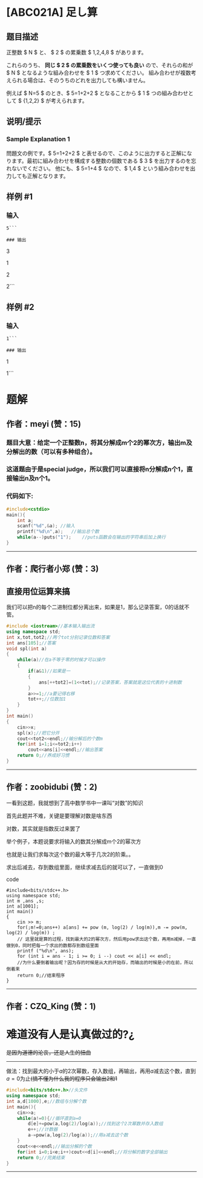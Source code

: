 # [ABC021A] 足し算

## 题目描述

[problemUrl]: https://atcoder.jp/contests/abc021/tasks/abc021_a

正整数 $ N $ と、 $ 2 $ の累乗数 $ 1,2,4,8 $ があります。

 これらのうち、 **同じ $ 2 $ の累乗数をいくつ使っても良い** ので、それらの和が $ N $ となるような組み合わせを $ 1 $ つ求めてください。 組み合わせが複数考えられる場合は、そのうちのどれを出力しても構いません。

例えば $ N=5 $ のとき、$ 5=1+2+2 $ となることから $ 1 $ つの組み合わせとして $ {1,2,2} $ が考えられます。

## 说明/提示

### Sample Explanation 1

問題文の例です。$ 5=1+2+2 $ と表せるので、このように出力すると正解になります。最初に組み合わせを構成する整数の個数である $ 3 $ を出力するのを忘れないでください。 他にも、$ 5=1+4 $ なので、$ 1,4 $ という組み合わせを出力しても正解となります。

## 样例 #1

### 输入

```
5```

### 输出

```
3
1
2
2```

## 样例 #2

### 输入

```
1```

### 输出

```
1
1```

# 题解

## 作者：meyi (赞：15)

### 题目大意：给定一个正整数n，将其分解成m个2的幂次方，输出m及分解出的数（可以有多种组合）。
### 这道题由于是special judge，所以我们可以直接将n分解成n个1，直接输出n及n个1。
### 代码如下:
```cpp
#include<cstdio>
main(){
	int a;
	scanf("%d",&a);	//输入
	printf("%d\n",a);	//输出总个数
	while(a--)puts("1");	//puts函数会在输出的字符串后加上换行
}
```

---

## 作者：爬行者小郑 (赞：3)

## 直接用位运算来搞

我们可以把n的每个二进制位都分离出来，如果是1，那么记录答案，0的话就不管。

```cpp
#include <iostream>//基本输入输出流
using namespace std;
int x,tot,tot2;//两个tot分别记录位数和答案
int ans[105];//答案
void spl(int a)
{
	while(a)//在a不等于零的时候才可以操作
	{
		if(a&1)//如果是一
		{
			ans[++tot2]=(1<<tot);//记录答案，答案就是这位代表的十进制数
		}
		a>>=1;//a要记得右移
		tot++;//位数加1
	}
}
int main()
{
	cin>>x;
	spl(x);//把它分开
	cout<<tot2<<endl;//输分解后的个数m
	for(int i=1;i<=tot2;i++)
		cout<<ans[i]<<endl;//输出答案
	return 0;//养成好习惯
}
```


---

## 作者：zoobidubi (赞：2)

一看到这题，我就想到了高中数学书中一课叫“对数”的知识

首先此题并不难，关键是要理解对数是啥东西

对数，其实就是指数反过来罢了

举个例子，本题说要求将输入的数其分解成m个2的幂次方

也就是让我们求每次这个数的最大等于几次2的阶乘。。

求出后减去，存到数组里面，继续求减去后的就可以了，一直做到0

code

```
#include<bits/stdc++.h>
using namespace std;
int m ,ans ,s; 
int a[1001];
int main()
{
    cin >> m;
    for(;m!=0;ans++) a[ans] += pow (m, log(2) / log(m)),m -= pow(m, log(2) / log(m)) ; 
    // 这里就是算的过程，找到最大的2的幂次方，然后用pow求出这个数，再用m减掉，一直做到0，同时把每一个求出的数都存到数组里面
    printf ("%d\n", ans);
    for (int i = ans - 1; i >= 0; i --) cout << a[i] << endl;
    //为什么要倒着输出呢？因为存的时候是从大的开始存，而输出的时候是小的在前，所以倒着来
    return 0;//结束程序
}

```

---

## 作者：CZQ_King (赞：1)

# 难道没有人是认真做过的?¿
~~是因为道德的沦丧，还是人生的扭曲~~


------------
做法：找到最大的小于$a$的$2$次幂数，存入数组，再输出，再用$a$减去这个数，直到$a=0$为止~~$($搞不懂为什么我的程序只会输出2和1~~
```cpp
#include<bits/stdc++.h>//头文件
using namespace std;
int a,d[1000],e;//数组与分解个数
int main(){
    cin>>a;
    while(a!=0){//循环直到a=0
        d[e]+=pow(a,log(2)/log(a));//找到这个2次幂数并存入数组
        e++;//计数器
        a-=pow(a,log(2)/log(a));//用a减去这个数
    }
    cout<<e<<endl;//输出分解的个数
    for(int i=0;i<e;i++)cout<<d[i]<<endl;//将分解的数字全部输出
    return 0;//完美结束
}
```

---

